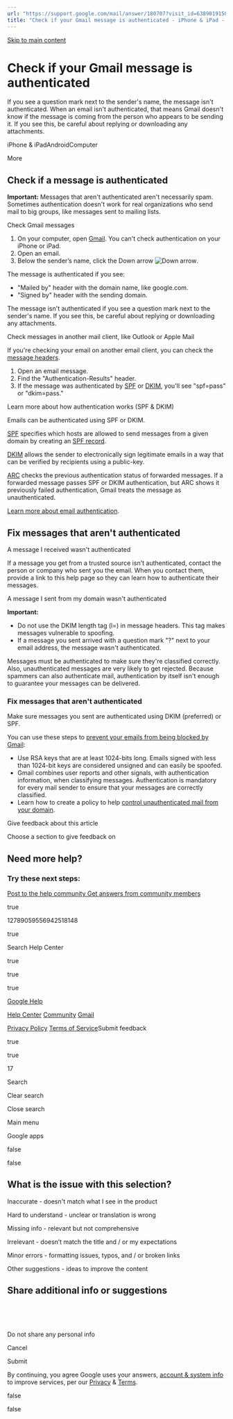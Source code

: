 ```yaml
---
url: "https://support.google.com/mail/answer/180707?visit_id=638901915082079063-1420182091&p=email_auth&hl=en&rd=1/sitemap.xml&co=GENIE.Platform%3DiOS"
title: "Check if your Gmail message is authenticated - iPhone & iPad - Gmail Help"
---
```


[Skip to main content](https://support.google.com/mail/answer/180707?visit_id=638901915082079063-1420182091&p=email_auth&hl=en&rd=1/sitemap.xml&co=GENIE.Platform%3DiOS#search-form)

# Check if your Gmail message is authenticated

If you see a question mark next to the sender's name, the message isn't authenticated. When an email isn't authenticated, that means Gmail doesn't know if the message is coming from the person who appears to be sending it. If you see this, be careful about replying or downloading any attachments.

iPhone & iPadAndroidComputer

More

## Check if a message is authenticated

**Important:** Messages that aren't authenticated aren't necessarily spam. Sometimes authentication doesn't work for real organizations who send mail to big groups, like messages sent to mailing lists.

Check Gmail messages

1. On your computer, open [Gmail](https://mail.google.com/). You can't check authentication on your iPhone or iPad.
2. Open an email.
3. Below the sender’s name, click the Down arrow ![Down arrow](https://lh3.googleusercontent.com/761l9Tdr4FKLAQCwIVVW_ALppz8oKatr-nKjOfwbeC462iImImsdRSJ8ES2D3zSsx4sB=h36).

The message is authenticated if you see:

- "Mailed by" header with the domain name, like google.com.
- "Signed by" header with the sending domain.

The message isn't authenticated if you see a question mark next to the sender's name. If you see this, be careful about replying or downloading any attachments.

Check messages in another mail client, like Outlook or Apple Mail

If you're checking your email on another email client, you can check the [message headers](https://support.google.com/mail/answer/22454).

1. Open an email message.
2. Find the "Authentication-Results" header.
3. If the message was authenticated by [SPF](https://support.google.com/a/answer/33786) or [DKIM](https://support.google.com/a/answer/174124), you'll see "spf=pass" or "dkim=pass."

Learn more about how authentication works (SPF & DKIM)

Emails can be authenticated using SPF or DKIM.

[SPF](https://support.google.com/a/answer/33786) specifies which hosts are allowed to send messages from a given domain by creating an [SPF record](https://support.google.com/a/answer/10685031).

[DKIM](https://support.google.com/a/answer/174124) allows the sender to electronically sign legitimate emails in a way that can be verified by recipients using a public-key.

[ARC](https://support.google.com/a/answer/13198639) checks the previous authentication status of forwarded messages. If a forwarded message passes SPF or DKIM authentication, but ARC shows it previously failed authentication, Gmail treats the message as unauthenticated.

[Learn more about email authentication](https://support.google.com/a/answer/10583557).

## Fix messages that aren't authenticated

A message I received wasn't authenticated

If a message you get from a trusted source isn't authenticated, contact the person or company who sent you the email. When you contact them, provide a link to this help page so they can learn how to authenticate their messages.

A message I sent from my domain wasn't authenticated

**Important:**

- Do not use the DKIM length tag (l=) in message headers. This tag makes messages vulnerable to spoofing.
- If a message you sent arrived with a question mark "?" next to your email address, the message wasn't authenticated.

Messages must be authenticated to make sure they're classified correctly. Also, unauthenticated messages are very likely to get rejected. Because spammers can also authenticate mail, authentication by itself isn't enough to guarantee your messages can be delivered.

### Fix messages that aren't authenticated

Make sure messages you sent are authenticated using DKIM (preferred) or SPF.

You can use these steps to [prevent your emails from being blocked by Gmail](https://support.google.com/mail/answer/81126):

- Use RSA keys that are at least 1024-bits long. Emails signed with less than 1024-bit keys are considered unsigned and can easily be spoofed.
- Gmail combines user reports and other signals, with authentication information, when classifying messages. Authentication is mandatory for every mail sender to ensure that your messages are correctly classified.
- Learn how to create a policy to help [control unauthenticated mail from your domain](https://support.google.com/mail/answer/2451690).

Give feedback about this article

Choose a section to give feedback on

## Need more help?

### Try these next steps:

[Post to the help community  Get answers from community members](https://support.google.com/mail/community?hl=en&help_center_link=COODCxJAQ2hlY2sgaWYgeW91ciBHbWFpbCBtZXNzYWdlIGlzIGF1dGhlbnRpY2F0ZWQgLSBpUGhvbmUgJmFtcDsgaVBhZA)

true

12789059556942518148

true

Search Help Center

true

true

true

[Google Help](https://support.google.com/)

[Help Center](https://support.google.com/mail/?hl=en) [Community](https://support.google.com/mail/community?hl=en&help_center_link=COODCxJAQ2hlY2sgaWYgeW91ciBHbWFpbCBtZXNzYWdlIGlzIGF1dGhlbnRpY2F0ZWQgLSBpUGhvbmUgJmFtcDsgaVBhZA) [Gmail](https://mail.google.com/?hl=en)

[Privacy Policy](https://www.google.com/intl/en/privacy.html) [Terms of Service](https://www.google.com/intl/en/policies/terms/)Submit feedback

true

true

17

Search

Clear search

Close search

Main menu

Google apps

false

false

## What is the issue with this selection?

Inaccurate - doesn't match what I see in the product

Hard to understand - unclear or translation is wrong

Missing info - relevant but not comprehensive

Irrelevant - doesn’t match the title and / or my expectations

Minor errors - formatting issues, typos, and / or broken links

Other suggestions - ideas to improve the content

## Share additional info or suggestions

​

​

Do not share any personal info

Cancel

Submit

By continuing, you agree Google uses your answers, [account & system info](https://support.google.com/mail/answer/180707?visit_id=638901915082079063-1420182091&p=email_auth&hl=en&rd=1/sitemap.xml&co=GENIE.Platform%3DiOS#) to improve services, per our [Privacy](https://myaccount.google.com/privacypolicy?hl=en) & [Terms](https://policies.google.com/terms?hl=en).

false

false